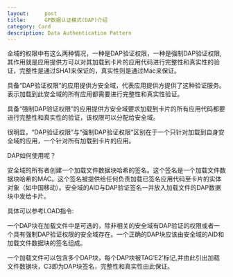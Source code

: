 ```yaml
---
layout:     post
title:      GP数据认证模式(DAP)介绍
category: Card
description: Data Authentication Pattern
---
```

全域的权限中有这么两种情况，一种是DAP验证权限，一种是强制DAP验证权限,其作用就是应用提供方可以对其加载到卡片的应用代码进行完整性和真实性的验证，完整性是通过SHA1来保证的，真实性则是通过Mac来保证。

具备“DAP验证权限”的应用提供方安全域，代表应用提供方提供了这种验证服务。表示加载到此安全域的所有应用都需要进行完整性和真实性验证。

具备“强制DAP验证权限”的应用提供方安全域要求加载到卡片的所有应用代码都要进行完整性和真实性的验证，该权限可以分配给安全域。

很明显，“DAP验证权限”与“强制DAP验证权限”区别在于一个只针对加载到自身安全域的应用，一个针对所有加载到卡片的应用。


DAP如何使用呢？

安全域的所有者创建一个加载文件数据块哈希的签名。这个签名是一个加载文件数据块哈希的MAC。这个签名被提供给任何负责加载已签名应用代码至卡片的实体对象（如中国移动）。安全域的AID与DAP验证签名一并放入加载文件的DAP数据块中发给卡片。

具体可以参考LOAD指令:

一个DAP块在加载文件中是可选的，除非相关的安全域有DAP验证的权限或者一个具有强制DAP验证权限的安全域存在。一个正确的DAP块应该由安全域的AID和加载文件数据块的签名组成。

一个加载文件可以包含多个DAP块，每个DAP块被TAG‘E2’标记,并由此引出加载文件数据块，C3即为DAP块签名，完整性和真实性由此保证。
